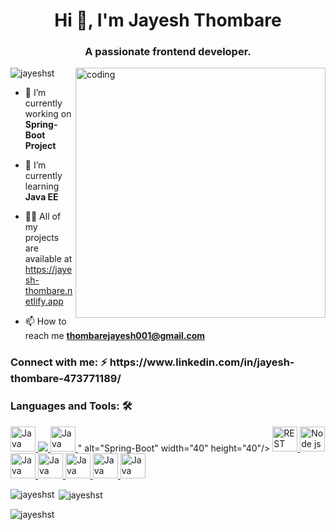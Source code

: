 <h1 align="center">Hi 👋, I'm Jayesh Thombare</h1>
<h3 align="center">A passionate frontend developer.</h3>
<img align="right" alt="coding" width="400" src="https://camo.githubusercontent.com/cae12fddd9d6982901d82580bdf321d81fb299141098ca1c2d4891870827bf17/68747470733a2f2f6d69726f2e6d656469756d2e636f6d2f6d61782f313336302f302a37513379765349765f7430696f4a2d5a2e676966">
<p align="left"> <img src="https://komarev.com/ghpvc/?username=jayeshst&label=Profile%20views&color=0e75b6&style=flat" alt="jayeshst" /> </p>

- 🔭 I’m currently working on **Spring-Boot Project**

- 🌱 I’m currently learning **Java EE**

- 👨‍💻 All of my projects are available at  https://jayesh-thombare.netlify.app

- 📫 How to reach me **thombarejayesh001@gmail.com**


<h3 align="left">Connect with me: ⚡ https://www.linkedin.com/in/jayesh-thombare-473771189/  </h3>
<p align="left">
</p>

<h3 align="left">Languages and Tools: 🛠</h3>
<p align="left"> <a href="#" target="_blank" rel="noreferrer"> <img src="https://cdn4.iconfinder.com/data/icons/logos-and-brands/512/181_Java_logo_logos-512.png" alt="Java" width="40" height="40"/> </a> 
 <a href="#" target="_blank" rel="noreferrer"> <img src=" <a href="#" target="_blank" rel="noreferrer"> <img src="https://cdn4.iconfinder.com/data/icons/logos-and-brands/512/181_Java_logo_logos-512.png" alt="Java" width="40" height="40"/> </a>" alt="Spring-Boot" width="40" height="40"/> </a>
 <a href="#" target="_blank" rel="noreferrer"> <img src="[https://cdn4.iconfinder.com/data/icons/logos-and-brands/512/181_Java_logo_logos-512.png](https://devstyler.io/wp-content/uploads/sites/3/2021/05/rest-from-java-thumbnail.png)" alt="REST API" width="40" height="40"/> </a>
 <a href="#" target="_blank" rel="noreferrer"> <img src="[https://cdn4.iconfinder.com/data/icons/logos-and-brands/512/181_Java_logo_logos-512.png](https://upload.wikimedia.org/wikipedia/commons/thumb/d/d9/Node.js_logo.svg/2560px-Node.js_logo.svg.png)" alt="Node js" width="40" height="40"/> </a>
 <a href="#" target="_blank" rel="noreferrer"> <img src="https://cdn4.iconfinder.com/data/icons/logos-and-brands/512/181_Java_logo_logos-512.png" alt="Java" width="40" height="40"/> </a>
 <a href="#" target="_blank" rel="noreferrer"> <img src="https://cdn4.iconfinder.com/data/icons/logos-and-brands/512/181_Java_logo_logos-512.png" alt="Java" width="40" height="40"/> </a>
 <a href="#" target="_blank" rel="noreferrer"> <img src="https://cdn4.iconfinder.com/data/icons/logos-and-brands/512/181_Java_logo_logos-512.png" alt="Java" width="40" height="40"/> </a>
 <a href="#" target="_blank" rel="noreferrer"> <img src="https://cdn4.iconfinder.com/data/icons/logos-and-brands/512/181_Java_logo_logos-512.png" alt="Java" width="40" height="40"/> </a>
 <a href="#" target="_blank" rel="noreferrer"> <img src="https://cdn4.iconfinder.com/data/icons/logos-and-brands/512/181_Java_logo_logos-512.png" alt="Java" width="40" height="40"/> </a>
</p>





<p><img align="left" src="https://github-readme-stats.vercel.app/api/top-langs?username=jayeshst&show_icons=true&locale=en&layout=compact" alt="jayeshst" /></p>

<p>&nbsp;<img align="center" src="https://github-readme-stats.vercel.app/api?username=jayeshst&show_icons=true&locale=en" alt="jayeshst" /></p>

<p><img align="center" src="https://github-readme-streak-stats.herokuapp.com/?user=jayeshst&" alt="jayeshst" /></p>
